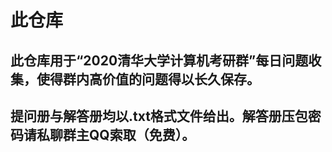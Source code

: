 # 此仓库
## 此仓库用于“2020清华大学计算机考研群”每日问题收集，使得群内高价值的问题得以长久保存。
## 提问册与解答册均以.txt格式文件给出。解答册压包密码请私聊群主QQ索取（免费）。
